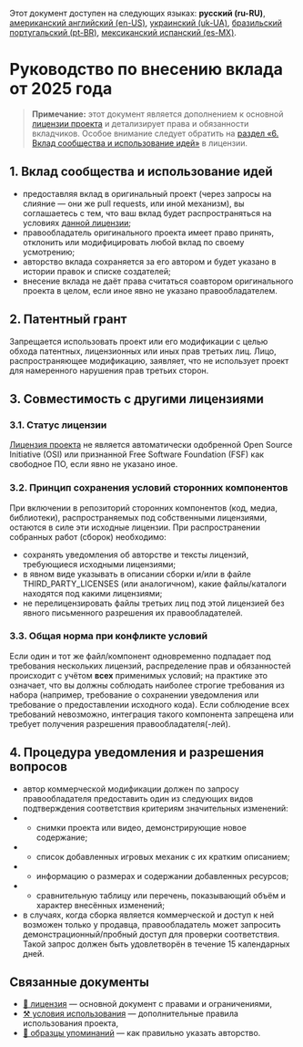 Этот документ доступен на следующих языках: **русский (ru-RU)**, [американский английский (en-US)](/CONTRIBUTING.md), [украинский (uk-UA)](/other-langs/CONTRIBUTING_uk-UA.md), [бразильский португальский (pt-BR)](/other-langs/CONTRIBUTING_pt-BR.md), [мексиканский испанский (es-MX)](/other-langs/CONTRIBUTING_es-MX.md).

# Руководство по внесению вклада от 2025 года

> **Примечание:** этот документ является дополнением к основной [лицензии проекта](/other-langs/LICENSE_ru-RU.md) и детализирует права и обязанности вкладчиков. Особое внимание следует обратить на [раздел «6. Вклад сообщества и использование идей»](/other-langs/LICENSE_ru-RU.md#1-вклад-сообщества-и-использование-идей) в лицензии.

## 1. Вклад сообщества и использование идей

* предоставляя вклад в оригинальный проект (через запросы на слияние — они же pull requests, или иной механизм), вы соглашаетесь с тем, что ваш вклад будет распространяться на условиях [данной лицензии](/other-langs/LICENSE_ru-RU.md);
* правообладатель оригинального проекта имеет право принять, отклонить или модифицировать любой вклад по своему усмотрению;
* авторство вклада сохраняется за его автором и будет указано в истории правок и списке создателей;
* внесение вклада не даёт права считаться соавтором оригинального проекта в целом, если иное явно не указано правообладателем.

## 2. Патентный грант

Запрещается использовать проект или его модификации с целью обхода патентных, лицензионных или иных прав третьих лиц. Лицо, распространяющее модификацию, заявляет, что не использует проект для намеренного нарушения прав третьих сторон.

## 3. Совместимость с другими лицензиями

### 3.1. Статус лицензии

[Лицензия проекта](/other-langs/LICENSE_ru-RU.md) не является автоматически одобренной Open Source Initiative (OSI) или признанной Free Software Foundation (FSF) как свободное ПО, если явно не указано иное.

### 3.2. Принцип сохранения условий сторонних компонентов

При включении в репозиторий сторонних компонентов (код, медиа, библиотеки), распространяемых под собственными лицензиями, остаются в силе эти исходные лицензии. При распространении собранных работ (сборок) необходимо:

* сохранять уведомления об авторстве и тексты лицензий, требующиеся исходными лицензиями;
* в явном виде указывать в описании сборки и/или в файле THIRD_PARTY_LICENSES (или аналогичном), какие файлы/каталоги находятся под какими лицензиями;
* не перелицензировать файлы третьих лиц под этой лицензией без явного письменного разрешения их правообладателей.

### 3.3. Общая норма при конфликте условий

Если один и тот же файл/компонент одновременно подпадает под требования нескольких лицензий, распределение прав и обязанностей происходит с учётом **всех** применимых условий; на практике это означает, что вы должны соблюдать наиболее строгие требования из набора (например, требование о сохранении уведомления или требование о предоставлении исходного кода). Если соблюдение всех требований невозможно, интеграция такого компонента запрещена или требует получения разрешения правообладателя(-лей).

## 4. Процедура уведомления и разрешения вопросов

* автор коммерческой модификации должен по запросу правообладателя предоставить один из следующих видов подтверждения соответствия критериям значительных изменений:
* * снимки проекта или видео, демонстрирующие новое содержание;
* * список добавленных игровых механик с их кратким описанием;
* * информацию о размерах и содержании добавленных ресурсов;
* * сравнительную таблицу или перечень, показывающий объём и характер внесённых изменений;
* в случаях, когда сборка является коммерческой и доступ к ней возможен только у продавца, правообладатель может запросить демонстрационный/пробный доступ для проверки соответствия. Такой запрос должен быть удовлетворён в течение 15 календарных дней.

## Связанные документы

* [📜 лицензия](/other-langs/LICENSE_ru-RU.md) — основной документ с правами и ограничениями,
* [⚒️ условия использования](/other-langs/other-langs/TERMS_OF_USE_ru-RU.md) — дополнительные правила использования проекта,
* [👤 образцы упоминаний](/other-langs/ATTRIBUTION_ru-RU.md) — как правильно указать авторство.
